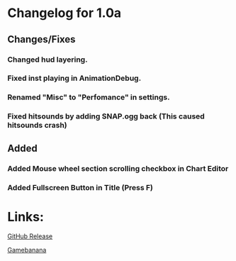 # Changelog for 1.0a

## Changes/Fixes

### Changed hud layering.

### Fixed inst playing in AnimationDebug.

### Renamed "Misc" to "Perfomance" in settings.

### Fixed hitsounds by adding SNAP.ogg back (This caused hitsounds crash)

## Added

### Added Mouse wheel section scrolling checkbox in Chart Editor

### Added Fullscreen Button in Title (Press F)

# Links:

[GitHub Release](https://github.com/Goldie5fnf/Kade-Engine-Legacy/releases/tag/1.0a)

[Gamebanana](https://gamebanana.com/tools/12083)

